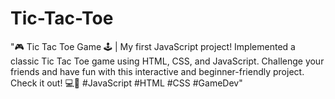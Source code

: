 # Tic-Tac-Toe
"🎮 Tic Tac Toe Game 🕹️ | My first JavaScript project! Implemented a classic Tic Tac Toe game using HTML, CSS, and JavaScript. Challenge your friends and have fun with this interactive and beginner-friendly project. Check it out! 💻🚀 #JavaScript #HTML #CSS #GameDev"
<br>

